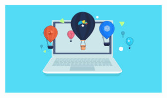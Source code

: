 ![laptop](src/laptop.gif)


[twitter]: https://twitter.com/gloire_kiba
[linkedin]: https://www.linkedin.com/in/gloirekiba/